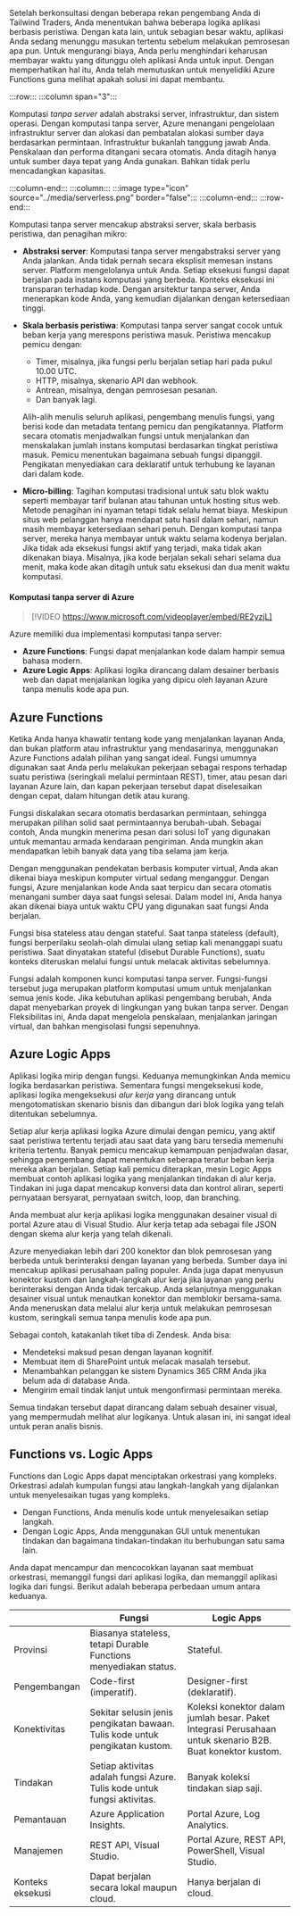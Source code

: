Setelah berkonsultasi dengan beberapa rekan pengembang Anda di Tailwind Traders, Anda menentukan bahwa beberapa logika aplikasi berbasis peristiwa. Dengan kata lain, untuk sebagian besar waktu, aplikasi Anda sedang menunggu masukan tertentu sebelum melakukan pemrosesan apa pun. Untuk mengurangi biaya, Anda perlu menghindari keharusan membayar waktu yang ditunggu oleh aplikasi Anda untuk input. Dengan memperhatikan hal itu, Anda telah memutuskan untuk menyelidiki Azure Functions guna melihat apakah solusi ini dapat membantu.

:::row:::
  :::column span="3":::

Komputasi *tanpa server* adalah abstraksi server, infrastruktur, dan sistem operasi. Dengan komputasi tanpa server, Azure menangani pengelolaan infrastruktur server dan alokasi dan pembatalan alokasi sumber daya berdasarkan permintaan. Infrastruktur bukanlah tanggung jawab Anda. Penskalaan dan performa ditangani secara otomatis. Anda ditagih hanya untuk sumber daya tepat yang Anda gunakan. Bahkan tidak perlu mencadangkan kapasitas.

  :::column-end:::
  :::column:::
    :::image type="icon" source="../media/serverless.png" border="false":::
  :::column-end:::
:::row-end:::

Komputasi tanpa server mencakup abstraksi server, skala berbasis peristiwa, dan penagihan mikro:

* **Abstraksi server**: Komputasi tanpa server mengabstraksi server yang Anda jalankan. Anda tidak pernah secara eksplisit memesan instans server. Platform mengelolanya untuk Anda. Setiap eksekusi fungsi dapat berjalan pada instans komputasi yang berbeda. Konteks eksekusi ini transparan terhadap kode. Dengan arsitektur tanpa server, Anda menerapkan kode Anda, yang kemudian dijalankan dengan ketersediaan tinggi.
* **Skala berbasis peristiwa**: Komputasi tanpa server sangat cocok untuk beban kerja yang merespons peristiwa masuk. Peristiwa mencakup pemicu dengan:
   * Timer, misalnya, jika fungsi perlu berjalan setiap hari pada pukul 10.00 UTC.
   * HTTP, misalnya, skenario API dan webhook.
   * Antrean, misalnya, dengan pemrosesan pesanan.
   * Dan banyak lagi.

  Alih-alih menulis seluruh aplikasi, pengembang menulis fungsi, yang berisi kode dan metadata tentang pemicu dan pengikatannya. Platform secara otomatis menjadwalkan fungsi untuk menjalankan dan menskalakan jumlah instans komputasi berdasarkan tingkat peristiwa masuk. Pemicu menentukan bagaimana sebuah fungsi dipanggil. Pengikatan menyediakan cara deklaratif untuk terhubung ke layanan dari dalam kode.
* **Micro-billing**: Tagihan komputasi tradisional untuk satu blok waktu seperti membayar tarif bulanan atau tahunan untuk hosting situs web. Metode penagihan ini nyaman tetapi tidak selalu hemat biaya. Meskipun situs web pelanggan hanya mendapat satu hasil dalam sehari, namun masih membayar ketersediaan sehari penuh. Dengan komputasi tanpa server, mereka hanya membayar untuk waktu selama kodenya berjalan. Jika tidak ada eksekusi fungsi aktif yang terjadi, maka tidak akan dikenakan biaya. Misalnya, jika kode berjalan sekali sehari selama dua menit, maka kode akan ditagih untuk satu eksekusi dan dua menit waktu komputasi.

#### <a name="serverless-computing-in-azure"></a>Komputasi tanpa server di Azure

> [!VIDEO https://www.microsoft.com/videoplayer/embed/RE2yzjL]

Azure memiliki dua implementasi komputasi tanpa server:

- **Azure Functions**: Fungsi dapat menjalankan kode dalam hampir semua bahasa modern.
- **Azure Logic Apps**: Aplikasi logika dirancang dalam desainer berbasis web dan dapat menjalankan logika yang dipicu oleh layanan Azure tanpa menulis kode apa pun.

## <a name="azure-functions"></a>Azure Functions

Ketika Anda hanya khawatir tentang kode yang menjalankan layanan Anda, dan bukan platform atau infrastruktur yang mendasarinya, menggunakan Azure Functions adalah pilihan yang sangat ideal. Fungsi umumnya digunakan saat Anda perlu melakukan pekerjaan sebagai respons terhadap suatu peristiwa (seringkali melalui permintaan REST), timer, atau pesan dari layanan Azure lain, dan kapan pekerjaan tersebut dapat diselesaikan dengan cepat, dalam hitungan detik atau kurang.

Fungsi diskalakan secara otomatis berdasarkan permintaan, sehingga merupakan pilihan solid saat permintaannya berubah-ubah. Sebagai contoh, Anda mungkin menerima pesan dari solusi IoT yang digunakan untuk memantau armada kendaraan pengiriman. Anda mungkin akan mendapatkan lebih banyak data yang tiba selama jam kerja.

Dengan menggunakan pendekatan berbasis komputer virtual, Anda akan dikenai biaya meskipun komputer virtual sedang menganggur. Dengan fungsi, Azure menjalankan kode Anda saat terpicu dan secara otomatis menangani sumber daya saat fungsi selesai. Dalam model ini, Anda hanya akan dikenai biaya untuk waktu CPU yang digunakan saat fungsi Anda berjalan.

Fungsi bisa stateless atau dengan stateful. Saat tanpa stateless (default), fungsi berperilaku seolah-olah dimulai ulang setiap kali menanggapi suatu peristiwa. Saat dinyatakan stateful (disebut Durable Functions), suatu konteks diteruskan melalui fungsi untuk melacak aktivitas sebelumnya.

Fungsi adalah komponen kunci komputasi tanpa server. Fungsi-fungsi tersebut juga merupakan platform komputasi umum untuk menjalankan semua jenis kode. Jika kebutuhan aplikasi pengembang berubah, Anda dapat menyebarkan proyek di lingkungan yang bukan tanpa server. Dengan Fleksibilitas ini, Anda dapat mengelola penskalaan, menjalankan jaringan virtual, dan bahkan mengisolasi fungsi sepenuhnya.

## <a name="azure-logic-apps"></a>Azure Logic Apps

Aplikasi logika mirip dengan fungsi. Keduanya memungkinkan Anda memicu logika berdasarkan peristiwa. Sementara fungsi mengeksekusi kode, aplikasi logika mengeksekusi _alur kerja_ yang dirancang untuk mengotomatiskan skenario bisnis dan dibangun dari blok logika yang telah ditentukan sebelumnya.

Setiap alur kerja aplikasi logika Azure dimulai dengan pemicu, yang aktif saat peristiwa tertentu terjadi atau saat data yang baru tersedia memenuhi kriteria tertentu. Banyak pemicu mencakup kemampuan penjadwalan dasar, sehingga pengembang dapat menentukan seberapa teratur beban kerja mereka akan berjalan. Setiap kali pemicu diterapkan, mesin Logic Apps membuat contoh aplikasi logika yang menjalankan tindakan di alur kerja. Tindakan ini juga dapat mencakup konversi data dan kontrol aliran, seperti pernyataan bersyarat, pernyataan switch, loop, dan branching.

Anda membuat alur kerja aplikasi logika menggunakan desainer visual di portal Azure atau di Visual Studio. Alur kerja tetap ada sebagai file JSON dengan skema alur kerja yang telah dikenali.

Azure menyediakan lebih dari 200 konektor dan blok pemrosesan yang berbeda untuk berinteraksi dengan layanan yang berbeda. Sumber daya ini mencakup aplikasi perusahaan paling populer. Anda juga dapat menyusun konektor kustom dan langkah-langkah alur kerja jika layanan yang perlu berinteraksi dengan Anda tidak tercakup. Anda selanjutnya menggunakan desainer visual untuk menautkan konektor dan memblokir bersama-sama. Anda meneruskan data melalui alur kerja untuk melakukan pemrosesan kustom, seringkali semua tanpa menulis kode apa pun.

Sebagai contoh, katakanlah tiket tiba di Zendesk. Anda bisa:

- Mendeteksi maksud pesan dengan layanan kognitif.
- Membuat item di SharePoint untuk melacak masalah tersebut.
- Menambahkan pelanggan ke sistem Dynamics 365 CRM Anda jika belum ada di database Anda.
- Mengirim email tindak lanjut untuk mengonfirmasi permintaan mereka.

Semua tindakan tersebut dapat dirancang dalam sebuah desainer visual, yang mempermudah melihat alur logikanya. Untuk alasan ini, ini sangat ideal untuk peran analis bisnis.

## <a name="functions-vs-logic-apps"></a>Functions vs. Logic Apps

Functions dan Logic Apps dapat menciptakan orkestrasi yang kompleks. Orkestrasi adalah kumpulan fungsi atau langkah-langkah yang dijalankan untuk menyelesaikan tugas yang kompleks.

- Dengan Functions, Anda menulis kode untuk menyelesaikan setiap langkah.
- Dengan Logic Apps, Anda menggunakan GUI untuk menentukan tindakan dan bagaimana tindakan-tindakan itu berhubungan satu sama lain.

Anda dapat mencampur dan mencocokkan layanan saat membuat orkestrasi, memanggil fungsi dari aplikasi logika, dan memanggil aplikasi logika dari fungsi. Berikut adalah beberapa perbedaan umum antara keduanya.

| | Fungsi | Logic Apps |
|---|---|---|
| Provinsi | Biasanya stateless, tetapi Durable Functions menyediakan status. | Stateful. |
| Pengembangan | Code-first (imperatif). | Designer-first (deklaratif). |
| Konektivitas | Sekitar selusin jenis pengikatan bawaan. Tulis kode untuk pengikatan kustom. | Koleksi konektor dalam jumlah besar. Paket Integrasi Perusahaan untuk skenario B2B. Buat konektor kustom. |
| Tindakan | Setiap aktivitas adalah fungsi Azure. Tulis kode untuk fungsi aktivitas. | Banyak koleksi tindakan siap saji. |
| Pemantauan | Azure Application Insights. | Portal Azure, Log Analytics. |
| Manajemen | REST API, Visual Studio. | Portal Azure, REST API, PowerShell, Visual Studio. |
| Konteks eksekusi | Dapat berjalan secara lokal maupun cloud. | Hanya berjalan di cloud. |
